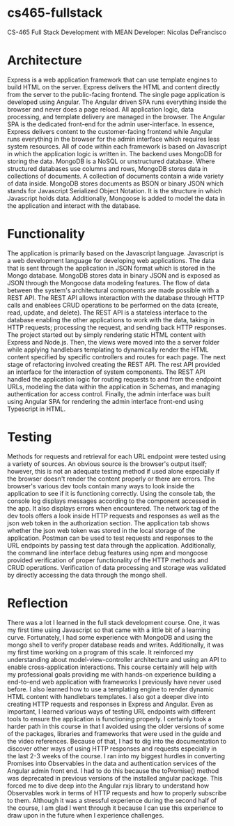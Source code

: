# cs465-fullstack
CS-465 Full Stack Development with MEAN
Developer: Nicolas DeFrancisco

# Architecture
Express is a web application framework that can use template engines to build HTML on the server. Express delivers the HTML and content directly from the server to the public-facing frontend. The single page application is developed using Angular. The Angular driven SPA runs everything inside the browser and never does a page reload. All application logic, data processing, and template delivery are managed in the browser. The Angular SPA is the dedicated front-end for the admin user-interface. In essence, Express delivers content to the customer-facing frontend while Angular runs everything in the browser for the admin interface which requires less system resources. All of code within each framework is based on Javascript in which the application logic is written in.
The backend uses MongoDB for storing the data. MongoDB is a NoSQL or unstructured database. Where structured databases use columns and rows, MongoDB stores data in collections of documents. A collection of documents contain a wide variety of data inside. MongoDB stores documents as BSON or binary JSON which stands for Javascript Serialized Object Notation. It is the structure in which Javascript holds data. Additionally, Mongoose is added to model the data in the application and interact with the database.

# Functionality
The application is primarily based on the Javascript language. Javascript is a web development language for developing web applications. The data that is sent through the application in JSON format which is stored in the Mongo database. MongoDB stores data in binary JSON and is exposed as JSON through the Mongoose data modeling features. The flow of data between the system's architectural components are made possible with a REST API. The REST API allows interaction with the database through HTTP calls and enablees CRUD operations to be performed on the data (create, read, update, and delete). The REST API is a stateless interface to the database enabling the other applications to work with the data, taking in HTTP requests; processing the request, and sending back HTTP responses. 
The project started out by simply rendering static HTML content with Express and Node.js. Then, the views were moved into the a server folder while applying handlebars templating to dynamically render the HTML content specified by specific controllers and routes for each page. The next stage of refactoring involved creating the REST API. The rest API provided an interface for the interaction of system components. The REST API handled the application logic for routing requests to and from the endpoint URLs, modeling the data within the application in Schemas, and managing authentication for access control. Finally, the admin interface was built using Angular SPA for rendering the admin interface front-end using Typescript in HTML. 

# Testing
Methods for requests and retrieval for each URL endpoint were tested using a variety of sources. An obvious source is the browser's output itself; however, this is not an adequate testing method if used alone especially if the browser doesn't render the content properly or there are errors. The browser's various dev tools contain many ways to look inside the application to see if it is functioning correctly. Using the console tab, the console log displays messages according to the component accessed in the app. It also displays errors when encountered. The network tag of the dev tools offers a look inside HTTP requests and responses as well as the json web token in the authorization section. The application tab shows whether the json web token was stored in the local storage of the application. Postman can be used to test requests and responses to the URL endpoints by passing test data through the application. Additionally, the command line interface debug features using npm and mongoose provided verification of proper functionality of the HTTP methods and CRUD operations. Verification of data processing and storage was validated by directly accessing the data through the mongo shell.

# Reflection
There was a lot I learned in the full stack development course. One, it was my first time using Javascript so that came with a little bit of a learning curve. Fortunately, I had some experience with MongoDB and using the mongo shell to verify proper database reads and writes. Additionally, it was my first time working on a program of this scale. It reinforced my understanding about model-view-controller architecture and using an API to enable cross-application interactions. This course certainly will help with my professional goals providing me with hands-on experience building a end-to-end web application with frameworks I previously have never used before. I also learned how to use a templating engine to render dynamic HTML content with handlebars templates. I also got a deeper dive into creating HTTP requests and responses in Express and Angular. Even as important, I learned various ways of testing URL endpoints with different tools to ensure the application is functioning properly. I certainly took a harder path in this course in that I avoided using the older versions of some of the packages, libraries and frameworks that were used in the guide and the video references. Because of that, I had to dig into the documentation to discover other ways of using HTTP responses and requests especially in the last 2-3 weeks of the course. I ran into my biggest hurdles in converting Promises into Observables in the data and authentication services of the Angular admin front end. I had to do this because the toPromise() method was deprecated in previous versions of the installed angular package. This forced me to dive deep into the Angular rxjs library to understand how Observables work in terms of HTTP requests and how to properly subscribe to them. Although it was a stressful experience during the second half of the course, I am glad I went through it because I can use this experience to draw upon in the future when I experience challenges. 
